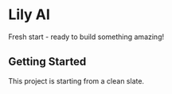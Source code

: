 # Lily AI

Fresh start - ready to build something amazing!

## Getting Started

This project is starting from a clean slate.